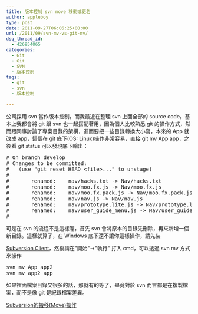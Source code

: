 ```yaml
---
title: 版本控制 svn move 移動或更名
author: appleboy
type: post
date: 2011-09-27T06:06:25+00:00
url: /2011/09/svn-mv-vs-git-mv/
dsq_thread_id:
  - 426954065
categories:
  - Git
  - Git
  - SVN
  - 版本控制
tags:
  - git
  - svn
  - 版本控制

---
```

公司採用 svn 當作版本控制，而我最近在整理 svn 上面全部的 source code。基本上我都會將 git 跟 svn 也一起搭配著用，因為個人比較熟悉 git 的操作方式，然而跟同事討論了專案目錄的架構，進而要把一些目錄轉換大小寫，本來的 App 就改成 app，這個在 git 底下(OS: Linux)操作非常容易，直接 git mv App app，之後看 git status 可以發現底下輸出： 

<pre class="brush: bash; title: ; notranslate" title=""># On branch develop
# Changes to be committed:
#   (use "git reset HEAD &lt;file>..." to unstage)
#
#       renamed:    nav/hacks.txt -> Nav/hacks.txt
#       renamed:    nav/moo.fx.js -> Nav/moo.fx.js
#       renamed:    nav/moo.fx.pack.js -> Nav/moo.fx.pack.js
#       renamed:    nav/nav.js -> Nav/nav.js
#       renamed:    nav/prototype.lite.js -> Nav/prototype.lite.js
#       renamed:    nav/user_guide_menu.js -> Nav/user_guide_menu.js
#</pre> 可是在 svn 的流程不是這樣喔，首先 svn 會將原本的目錄先刪除，再來新增一個新目錄。這樣就算了，在 Windows 底下還不讓你這樣操作，請先裝 

<a href="http://www.sliksvn.com/en/download" target="_blank">Subversion Client</a>，然後請在"開始"->"執行" 打入 cmd，可以透過 svn mv 方式來操作 

<pre class="brush: bash; title: ; notranslate" title="">svn mv App app2
svn mv app2 app</pre> 如果裡面檔案目錄又很多的話，那就有的等了，畢竟對於 svn 而言都是在複製檔案，而不是像 git 是紀錄檔案差異。 

<a href="http://jdev.tw/blog/1493/subversion-move-folders-and-files" target="_blank">Subversion的搬移(Move)操作</a>